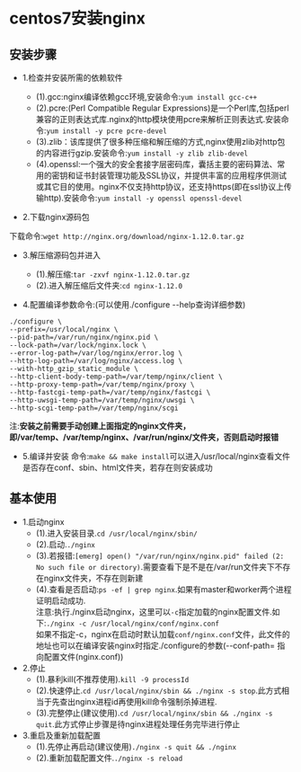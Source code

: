 # centos7安装nginx

## 安装步骤

- 1.检查并安装所需的依赖软件
  - (1).gcc:nginx编译依赖gcc环境,安装命令:```yum install gcc-c++```
  - (2).pcre:(Perl Compatible Regular Expressions)是一个Perl库,包括perl兼容的正则表达式库.nginx的http模块使用pcre来解析正则表达式.安装命令:```yum install -y pcre pcre-devel```
  - (3).zlib：该库提供了很多种压缩和解压缩的方式,nginx使用zlib对http包的内容进行gzip.安装命令:```yum install -y zlib zlib-devel```
  - (4).openssl:一个强大的安全套接字层密码库，囊括主要的密码算法、常用的密钥和证书封装管理功能及SSL协议，并提供丰富的应用程序供测试或其它目的使用。nginx不仅支持http协议，还支持https(即在ssl协议上传输http).安装命令:```yum install -y openssl openssl-devel```

- 2.下载nginx源码包  

下载命令:```wget http://nginx.org/download/nginx-1.12.0.tar.gz```

- 3.解压缩源码包并进入
  - (1).解压缩:```tar -zxvf nginx-1.12.0.tar.gz```
  - (2).进入解压缩后文件夹:```cd nginx-1.12.0```

- 4.配置编译参数命令:(可以使用./configure --help查询详细参数)

``` shell
./configure \
--prefix=/usr/local/nginx \
--pid-path=/var/run/nginx/nginx.pid \
--lock-path=/var/lock/nginx.lock \
--error-log-path=/var/log/nginx/error.log \
--http-log-path=/var/log/nginx/access.log \
--with-http_gzip_static_module \
--http-client-body-temp-path=/var/temp/nginx/client \
--http-proxy-temp-path=/var/temp/nginx/proxy \
--http-fastcgi-temp-path=/var/temp/nginx/fastcgi \
--http-uwsgi-temp-path=/var/temp/nginx/uwsgi \
--http-scgi-temp-path=/var/temp/nginx/scgi
```

注:**安装之前需要手动创建上面指定的nginx文件夹，即/var/temp、/var/temp/nginx、/var/run/nginx/文件夹，否则启动时报错**

- 5.编译并安装
命令:```make && make install```可以进入/usr/local/nginx查看文件是否存在conf、sbin、html文件夹，若存在则安装成功

## 基本使用

- 1.启动nginx
  - (1).进入安装目录.```cd /usr/local/nginx/sbin/```
  - (2).启动.```./nginx```
  - (3).若报错:```[emerg] open() "/var/run/nginx/nginx.pid" failed (2: No such file or directory)```.需要查看下是不是在/var/run文件夹下不存在nginx文件夹，不存在则新建
  - (4).查看是否启动:```ps -ef | grep nginx```.如果有master和worker两个进程证明启动成功.  
  注意:执行./nginx启动nginx，这里可以```-c```指定加载的nginx配置文件.如下:```./nginx -c /usr/local/nginx/conf/nginx.conf```  
  如果不指定-c，nginx在启动时默认加载```conf/nginx.conf```文件，此文件的地址也可以在编译安装nginx时指定./configure的参数(--conf-path= 指向配置文件(nginx.conf))
- 2.停止
  - (1).暴利kill(不推荐使用).```kill -9 processId```
  - (2).快速停止.```cd /usr/local/nginx/sbin && ./nginx -s stop```.此方式相当于先查出nginx进程id再使用kill命令强制杀掉进程.
  - (3).完整停止(建议使用).```cd /usr/local/nginx/sbin && ./nginx -s quit```.此方式停止步骤是待nginx进程处理任务完毕进行停止
- 3.重启及重新加载配置
  - (1).先停止再启动(建议使用)```./nginx -s quit && ./nginx```
  - (2).重新加载配置文件.```./nginx -s reload```
  